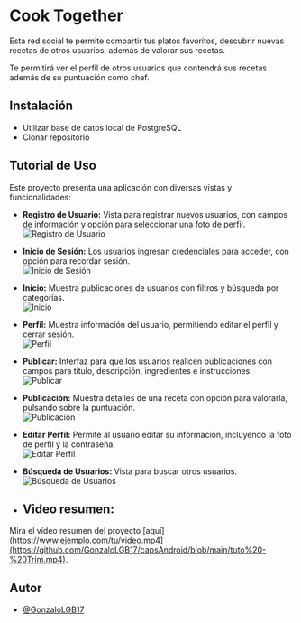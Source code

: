 
# Cook Together
Esta red social te permite compartir tus platos favoritos, descubrir nuevas recetas de 
otros usuarios, además de valorar sus recetas.

Te permitirá ver el perfil de otros usuarios que contendrá sus recetas además de su 
puntuación como chef.

## Instalación 
- Utilizar base de datos local de PostgreSQL
- Clonar repositorio

## Tutorial de Uso
Este proyecto presenta una aplicación con diversas vistas y funcionalidades:

- **Registro de Usuario:** Vista para registrar nuevos usuarios, con campos de información y opción para seleccionar una foto de perfil.<br/>
  ![Registro de Usuario](https://github.com/GonzaloLGB17/capsAndroid/blob/main/register.png)
  
- **Inicio de Sesión:** Los usuarios ingresan credenciales para acceder, con opción para recordar sesión.<br/>
  ![Inicio de Sesión](https://github.com/GonzaloLGB17/capsAndroid/blob/main/login.png)
  
- **Inicio:** Muestra publicaciones de usuarios con filtros y búsqueda por categorías.<br/>
  ![Inicio](https://github.com/GonzaloLGB17/capsAndroid/blob/main/inicio.png)
  
- **Perfil:** Muestra información del usuario, permitiendo editar el perfil y cerrar sesión.<br/>
  ![Perfil](https://github.com/GonzaloLGB17/capsAndroid/blob/main/perfil.png)
  
- **Publicar:** Interfaz para que los usuarios realicen publicaciones con campos para título, descripción, ingredientes e instrucciones.<br/>
  ![Publicar](https://github.com/GonzaloLGB17/capsAndroid/blob/main/publicar.png)
  
- **Publicación:** Muestra detalles de una receta con opción para valorarla, pulsando sobre la puntuación.<br/>
  ![Publicación](https://github.com/GonzaloLGB17/capsAndroid/blob/main/publicacion.png)
  
- **Editar Perfil:** Permite al usuario editar su información, incluyendo la foto de perfil y la contraseña.<br/>
  ![Editar Perfil](https://github.com/GonzaloLGB17/capsAndroid/blob/main/editperfil.png)

- **Búsqueda de Usuarios:** Vista para buscar otros usuarios.<br/>
  ![Búsqueda de Usuarios](https://github.com/GonzaloLGB17/capsAndroid/blob/main/buscar.png)<br/>

- ## Video resumen: <br/>
Mira el vídeo resumen del proyecto [aquí](https://www.ejemplo.com/tu/video.mp4](https://github.com/GonzaloLGB17/capsAndroid/blob/main/tuto%20-%20Trim.mp4).

## Autor
- [@GonzaloLGB17](https://github.com/GonzaloLGB17)


  
